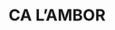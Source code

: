 ---
layout: test
title:  "CA L’AMBOR"
collections: ["patrimoni-arquitectonic"]
coordinates:
  - group1:
        - [1.460364690720647, 42.357984164889579]
        - [1.460266472615708, 42.357951692080739]
        - [1.460249775418199, 42.357990409770423]
        - [1.460213123574266, 42.358078371348618]
        - [1.460343679991716, 42.358107384360551]
        - [1.460352156096833, 42.358067443610025]
        - [1.460363794494205, 42.35802086956604]
        - [1.460354100914238, 42.358018514113333]
        - [1.460364690720647, 42.357984164889579]
---